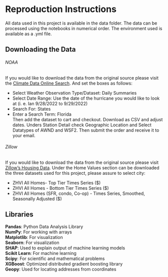 # Reproduction Instructions 
All data used in this project is available in the data folder. The data can be processed using the notebooks in numerical order. The environment used is available as a .yml file. 

## Downloading the Data
###### NOAA 
If you would like to download the data from the original source please visit the [Climate Data Online Search](https://www.ncei.noaa.gov/cdo-web/search?datasetid=GHCND). And set the boxes as follows: 
- Select Weather Observation Type/Dataset: Daily Summaries       
- Select Date Range: Use the date of the hurricane you would like to look at (i. e. Ian 9/28/2022 to 9/29/2022)       
- Search For: States       
- Enter a Search Term: Florida      
Then add the dataset to cart and checkout. Download as CSV and adjust dates. Unders Station Detail check Geographic Location and Select Datatypes of AWND and WSF2. Then submit the order and receive it to your email. 
###### Zillow 
If you would like to download the data from the original source please visit [Zillow’s Housing Data](https://www.zillow.com/research/data/). Under the Home Values section can be downloaded the three datasets used for this project, please assure to select city: 
- ZHVI All Homes- Top Tier Times Series ($)     
- ZHVI All Homes - Bottom Tier Times Series ($)      
- ZHVI All Homes (SFR, condo, Co-op) - Times Series, Smoothed, Seasonally Adjusted ($)        

## Libraries 
**Pandas**: Python Data Analysis Library     
**NumPy**: For working with arrays       
**Matplotlib**: For visualization      
**Seaborn**: For visualization             
**SHAP**: Used to explain output of machine learning models                  
**Scikit Learn**: For machine learning                
**Scipy**: For scientific and mathematical problems                 
**XGBoost**: Optimized distributed gradient boosting library              
**Geopy**: Used for locating addresses from coordinates                





